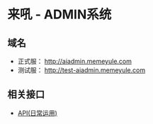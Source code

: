 # 来吼 - ADMIN系统

## 域名

* 正式服： http://aiadmin.memeyule.com
* 测试服： http://test-aiadmin.memeyule.com

## 相关接口

* [API(日常运用)](/doc/api_menu1.md) 
